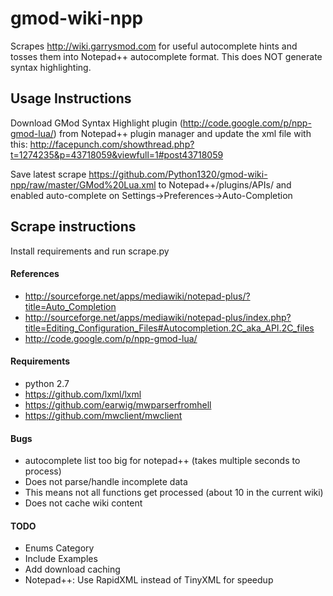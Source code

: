 gmod-wiki-npp
=============

Scrapes http://wiki.garrysmod.com for useful autocomplete hints and tosses them into Notepad++ autocomplete format. This does NOT generate syntax highlighting.

## Usage Instructions
Download GMod Syntax Highlight plugin (http://code.google.com/p/npp-gmod-lua/) from Notepad++ plugin manager and update the xml file with this:
http://facepunch.com/showthread.php?t=1274235&p=43718059&viewfull=1#post43718059

Save latest scrape https://github.com/Python1320/gmod-wiki-npp/raw/master/GMod%20Lua.xml
 to Notepad++/plugins/APIs/ and enabled auto-complete on Settings->Preferences->Auto-Completion
 
## Scrape instructions
Install requirements and run scrape.py

#### References
- http://sourceforge.net/apps/mediawiki/notepad-plus/?title=Auto_Completion
- http://sourceforge.net/apps/mediawiki/notepad-plus/index.php?title=Editing_Configuration_Files#Autocompletion.2C_aka_API.2C_files
- http://code.google.com/p/npp-gmod-lua/

#### Requirements
- python 2.7
- https://github.com/lxml/lxml
- https://github.com/earwig/mwparserfromhell
- https://github.com/mwclient/mwclient

#### Bugs
- autocomplete list too big for notepad++ (takes multiple seconds to process)
- Does not parse/handle incomplete data
 - This means not all functions get processed (about 10 in the current wiki)
- Does not cache wiki content

#### TODO
- Enums Category
- Include Examples
- Add download caching
- Notepad++: Use RapidXML instead of TinyXML for speedup
